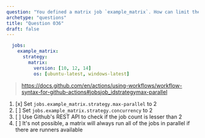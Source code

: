 ```yaml
---
question: "You defined a matrix job `example_matrix`. How can limit the matrix to run a maximum of 2 jobs at a time?"
archetype: "questions"
title: "Question 036"
draft: false
---
```



```yaml
  jobs:
    example_matrix:
      strategy:
        matrix:
          version: [10, 12, 14]
          os: [ubuntu-latest, windows-latest]
```
> https://docs.github.com/en/actions/using-workflows/workflow-syntax-for-github-actions#jobsjob_idstrategymax-parallel
1. [x] Set `jobs.example_matrix.strategy.max-parallel` to 2
1. [ ] Set `jobs.example_matrix.strategy.concurrency` to 2
1. [ ] Use Github's REST API to check if the job count is lesser than 2
1. [ ] It's not possible, a matrix will always run all of the jobs in parallel if there are runners available
